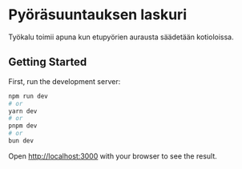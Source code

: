 # Pyöräsuuntauksen laskuri
Työkalu toimii apuna kun etupyörien aurausta säädetään kotioloissa.

## Getting Started

First, run the development server:

```bash
npm run dev
# or
yarn dev
# or
pnpm dev
# or
bun dev
```

Open [http://localhost:3000](http://localhost:3000) with your browser to see the result.

